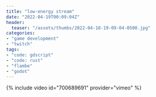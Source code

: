 ```yaml
---
title: "low-energy stream"
date: "2022-04-19T00:09:04Z"
header:
  teaser: "/assets/thumbs/2022-04-18-19-09-04-0500.jpg"
categories:
- "game development"
- "twitch"
tags:
- "code: gdscript"
- "code: rust"
- "flambe"
- "godot"
---
```

{% include video id="700689691" provider="vimeo" %}
